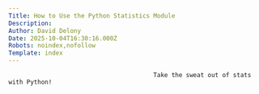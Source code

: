 ```yaml
---
Title: How to Use the Python Statistics Module
Description: 
Author: David Delony
Date: 2025-10-04T16:30:16.000Z
Robots: noindex,nofollow
Template: index
---
```


                                            Take the sweat out of stats with Python!
                                        